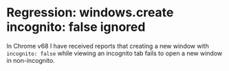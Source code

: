 # Regression: windows.create incognito: false ignored

In Chrome v68 I have received reports that creating a new window with `incognito: false` while viewing an incognito tab fails to open a new window in non-incognito.
